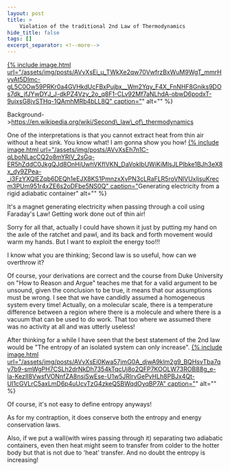 ```yaml
---
layout: post
title: >
    Violation of the traditional 2nd Law of Thermodynamics
hide_title: false
tags: []
excerpt_separator: <!--more-->
---
```

[
{% include image.html url="/assets/img/posts/AVvXsEi_u_TWkXe2qw70VwfrzBxWuM9WgT_mmrHyyAt5Dlmc-gL5C0Ow59PRKr0a4GVHkdUcFBxPujbx__Wm2Yqy_F4X_FnNHF8Gniks9DOs7dk_jfJYwDYJ_J-dkPZ4Vzy_2o_q8F1-CLv92Mf7aNLhdA-obwD6podxT-9ujxsG8jvSTHq-1QAmhMRb4bLL8Q" caption="](https://blogger.googleusercontent.com/img/a/AVvXsEi_u_TWkXe2qw70VwfrzBxWuM9WgT_mmrHyyAt5Dlmc-gL5C0Ow59PRKr0a4GVHkdUcFBxPujbx__Wm2Yqy_F4X_FnNHF8Gniks9DOs7dk_jfJYwDYJ_J-dkPZ4Vzy_2o_q8F1-CLv92Mf7aNLhdA-obwD6podxT-9ujxsG8jvSTHq-1QAmhMRb4bLL8Q)" alt="" %}

Background\->https://en.wikipedia.org/wiki/Second\_law\_of\_thermodynamics

One of the interpretations is that you cannot extract heat from thin air without a heat sink. You know what\! I am gonna show you how\!
[
{% include image.html url="/assets/img/posts/AVvXsEh7n1C-qLboNLacCQ2o8mYRlV_2sGq-ER5hZddC0JkgQJd8OnHjUwhVKfIVKN_DaVokIbUWiKiMlsJLPIbke1BJh3eX8x_dy9ZPea-_i3FzYXQlEZqb6DEQh1eEJX8KS1PmnzxXvPN3cLRaFLR5roVNlVUxIjsuKrecm3PUm951r4xZE6s2oDFbe5NS0Q" caption="](https://blogger.googleusercontent.com/img/a/AVvXsEh7n1C-qLboNLacCQ2o8mYRlV_2sGq-ER5hZddC0JkgQJd8OnHjUwhVKfIVKN_DaVokIbUWiKiMlsJLPIbke1BJh3eX8x_dy9ZPea-_i3FzYXQlEZqb6DEQh1eEJX8KS1PmnzxXvPN3cLRaFLR5roVNlVUxIjsuKrecm3PUm951r4xZE6s2oDFbe5NS0Q)Generating electricity from a rigid adiabatic container" alt="" %}

It's a magnet generating electricity when passing through a coil using Faraday's Law\! Getting work done out of thin air\!


Sorry for all that, actually I could have shown it just by putting my hand on the axle of the ratchet and pawl, and its back and forth movement would warm my hands. But I want to exploit the energy too\!\!\!

I know what you are thinking; Second law is so useful, how can we overthrow it?

Of course, your derivations are correct and the course from Duke University on "How to Reason and Argue" teaches me that for a valid argument to be unsound, given the conclusion to be true, it means that our assumptions must be wrong. I see that we have candidly assumed a homogeneous system every time\! Actually, on a molecular scale, there is a temperature difference between a region where there is a molecule and where there is a vacuum that can be used to do work. That too where we assumed there was no activity at all and was utterly useless\!

After thinking for a while I have seen that the best statement of the 2nd law would be "The entropy of an isolated system can only increase".
[
{% include image.html url="/assets/img/posts/AVvXsEi0Kwa57jmG0A_djwA9klm2g9_BQHsvTba7qy7b9-smWgPH7CSLh2drNkDh7354kTqcUj8o2QFP7KOOLW73ROB88g_e-la-KezlI8VwsfVONnfZA8nsiSwEse-U1w5JRlrvGePyHLh8PBJx4Qt-UI1cGVLrC5axLmD6p4uUcvTzG4zkeQSBWqdOyqBP7A" caption="](https://blogger.googleusercontent.com/img/a/AVvXsEi0Kwa57jmG0A_djwA9klm2g9_BQHsvTba7qy7b9-smWgPH7CSLh2drNkDh7354kTqcUj8o2QFP7KOOLW73ROB88g_e-la-KezlI8VwsfVONnfZA8nsiSwEse-U1w5JRlrvGePyHLh8PBJx4Qt-UI1cGVLrC5axLmD6p4uUcvTzG4zkeQSBWqdOyqBP7A)" alt="" %}

Of course, it's not easy to define entropy anyways\!

As for my contraption, it does conserve both the entropy and energy conservation laws.

Also, if we put a wall\(with wires passing through it\) separating two adiabatic containers, even then heat might seem to transfer from colder to the hotter body but that is not due to 'heat' transfer. And no doubt the entropy is increasing\!






